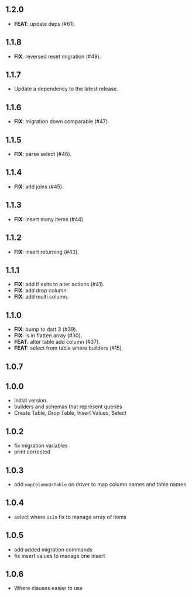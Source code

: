 ## 1.2.0

 - **FEAT**: update deps (#61).

## 1.1.8

 - **FIX**: reversed reset migration (#49).

## 1.1.7

 - Update a dependency to the latest release.

## 1.1.6

 - **FIX**: migration down comparable (#47).

## 1.1.5

 - **FIX**: parse select (#46).

## 1.1.4

 - **FIX**: add joins (#45).

## 1.1.3

 - **FIX**: insert many items (#44).

## 1.1.2

 - **FIX**: insert returning (#43).

## 1.1.1

 - **FIX**: add if exits to alter actions (#41).
 - **FIX**: add drop column.
 - **FIX**: add multi column.

## 1.1.0

 - **FIX**: bump to dart 3 (#39).
 - **FIX**: is in flatten array (#30).
 - **FEAT**: alter table add column (#37).
 - **FEAT**: select from table where builders (#15).

## 1.0.7

## 1.0.0

- Initial version.
- builders and schemas that represent queries
- Create Table, Drop Table, Insert Values, Select


## 1.0.2
- fix migration variables
- print corrected


## 1.0.3
- add `mapColumnOrTable` on driver to map column names and table names


## 1.0.4
- select where `isIn` fix to manage array of items

## 1.0.5
- add added migration commands
- fix insert values to manage one insert

## 1.0.6
- Where clauses easier to use
